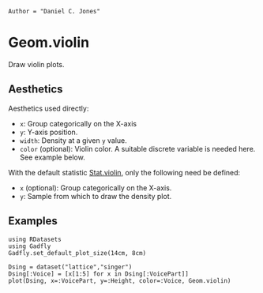 ```@meta
Author = "Daniel C. Jones"
```

# Geom.violin

Draw violin plots.

## Aesthetics

Aesthetics used directly:

  * `x`: Group categorically on the X-axis
  * `y`: Y-axis position.
  * `width`: Density at a given `y` value.
  * `color` (optional): Violin color.  A suitable discrete variable is needed here. See example below.

With the default statistic [Stat.violin](@ref), only the following need be defined:

  * `x` (optional): Group categorically on the X-axis.
  * `y`: Sample from which to draw the density plot.


## Examples

```@setup 1
using RDatasets
using Gadfly
Gadfly.set_default_plot_size(14cm, 8cm)
```

```@example 1
Dsing = dataset("lattice","singer")
Dsing[:Voice] = [x[1:5] for x in Dsing[:VoicePart]]
plot(Dsing, x=:VoicePart, y=:Height, color=:Voice, Geom.violin)
```
